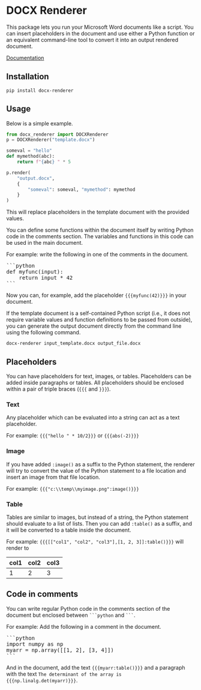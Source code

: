 # DOCX Renderer

This package lets you run your Microsoft Word documents like a script.
You can insert placeholders in the document and use either a Python function
or an equivalent command-line tool to convert it into an output rendered document.

[Documentation](https://docx-renderer.readthedocs.io/en)

## Installation
```console
pip install docx-renderer
```

## Usage
Below is a simple example.

```python
from docx_renderer import DOCXRenderer
p = DOCXRenderer("template.docx")

someval = "hello"
def mymethod(abc):
    return f"{abc} " * 5

p.render(
    "output.docx", 
    {
        "someval": someval, "mymethod": mymethod
    }
)
```

This will replace placeholders in the template document with the provided values.

You can define some functions within the document itself by writing Python code in
the comments section. The variables and functions in this code can be used in the main document.

For example: write the following in one of the comments in the document.

<pre>
```python
def myfunc(input):
    return input * 42
```
</pre>

Now you can, for example, add the placeholder `{{{myfunc(42)}}}` in your document.

If the template document is a self-contained Python script (i.e., it does not require
variable values and function definitions to be passed from outside), you can
generate the output document directly from the command line using the following
command.

```console
docx-renderer input_template.docx output_file.docx
```

## Placeholders
You can have placeholders for text, images, or tables. Placeholders can be added
inside paragraphs or tables. All placeholders should be enclosed within a pair
of triple braces (`{{{` and `}}}`).

### Text
Any placeholder which can be evaluated into a string can act as a text placeholder.

For example: `{{{"hello " * 10/2}}}` or `{{{abs(-2)}}}`

### Image
If you have added `:image()` as a suffix to the Python statement, the renderer will
try to convert the value of the Python statement to a file location and insert an
image from that file location.

For example: `{{{"c:\\temp\\myimage.png":image()}}}`

### Table
Tables are similar to images, but instead of a string, the Python
statement should evaluate to a list of lists. Then you can add `:table()` as a
suffix, and it will be converted to a table inside the document.

For example: `{{{[["col1", "col2", "col3"],[1, 2, 3]]:table()}}}` will render to

|col1 | col2 | col3|
|-----|------|-----|
|1    |2     |3    |

## Code in comments
You can write regular Python code in the comments section of the document but enclosed between
`` ```python `` and `` ``` ``.

For example: Add the following in a comment in the document.

<pre lang="python">
```python
import numpy as np
myarr = np.array([[1, 2], [3, 4]])
```
</pre>

And in the document, add the text `{{{myarr:table()}}}`
and a paragraph with the text `The determinant of the array is {{{np.linalg.det(myarr)}}}`.
